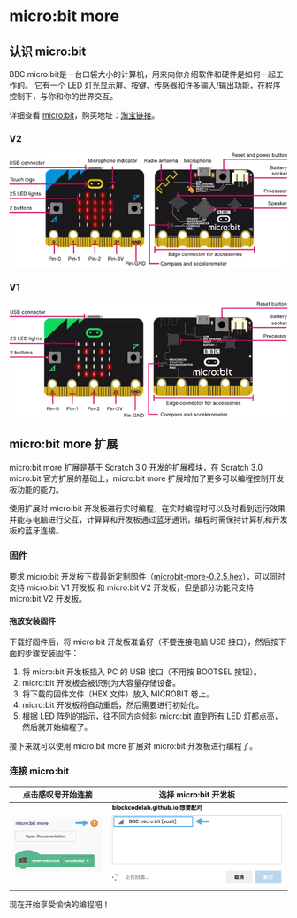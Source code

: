 # micro:bit more

## 认识 micro:bit

BBC micro:bit是一台口袋大小的计算机，用来向你介绍软件和硬件是如何一起工作的。 它有一个 LED 灯光显示屏、按键、传感器和许多输入/输出功能，在程序控制下，与你和你的世界交互。

详细查看 [micro:bit](https://microbit.org/get-started/first-steps/introduction/)，购买地址：[淘宝链接](https://item.taobao.com/item.htm?id=562621059348)。

### V2

![micro:bit V2](./imgs/v2.png)

### V1

![micro:bit V1](./imgs/v1.png)

## micro:bit more 扩展

micro:bit more 扩展是基于 Scratch 3.0 开发的扩展模块，在 Scratch 3.0 micro:bit 官方扩展的基础上，micro:bit more 扩展增加了更多可以编程控制开发板功能的能力。

使用扩展对 micro:bit 开发板进行实时编程，在实时编程时可以及时看到运行效果并能与电脑进行交互，计算算和开发板通过蓝牙通讯，编程时需保持计算机和开发板的蓝牙连接。

### 固件

要求 micro:bit 开发板下载最新定制固件（[microbit-more-0.2.5.hex](./firmware/microbit-more-0.2.5.hex)），可以同时支持 micro:bit V1 开发板 和 micro:bit V2 开发板，但是部分功能只支持 micro:bit V2 开发板。

#### 拖放安装固件

下载好固件后，将 micro:bit 开发板准备好（不要连接电脑 USB 接口），然后按下面的步骤安装固件：

1. 将 micro:bit 开发板插入 PC 的 USB 接口（不用按 BOOTSEL 按钮）。
2. micro:bit 开发板会被识别为大容量存储设备。
3. 将下载的固件文件（HEX 文件）放入 MICROBIT 卷上。
4. micro:bit 开发板将自动重启，然后需要进行初始化。
5. 根据 LED 阵列的指示，往不同方向倾斜 micro:bit 直到所有 LED 灯都点亮，然后就开始编程了。

接下来就可以使用 micro:bit more 扩展对 micro:bit 开发板进行编程了。

### 连接 micro:bit

| 点击感叹号开始连接 | 选择 micro:bit 开发板 |
| :---: | :---: |
| ![连接](./imgs/connect.png) | ![选择](./imgs/choose.png) |

现在开始享受愉快的编程吧！
